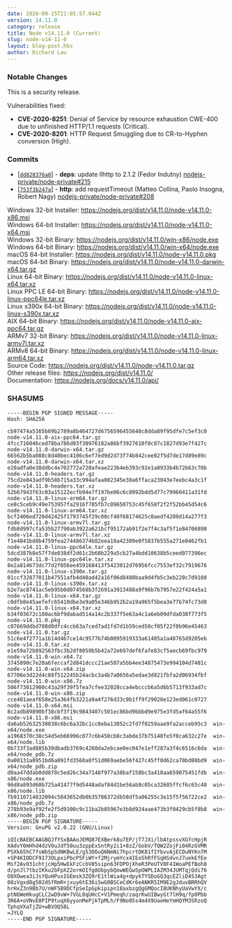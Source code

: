 ```yaml
---
date: 2020-09-15T21:05:57.044Z
version: 14.11.0
category: release
title: Node v14.11.0 (Current)
slug: node-v14-11-0
layout: blog-post.hbs
author: Richard Lau
---
```


### Notable Changes

This is a security release.

Vulnerabilities fixed:

* **CVE-2020-8251**: Denial of Service by resource exhaustion CWE-400 due to unfinished HTTP/1.1 requests (Critical).
* **CVE-2020-8201**: HTTP Request Smuggling due to CR-to-Hyphen conversion (High).

### Commits

* [[`dd828376a0`](https://github.com/nodejs/node/commit/dd828376a0)] - **deps**: update llhttp to 2.1.2 (Fedor Indutny) [nodejs-private/node-private#215](https://github.com/nodejs-private/node-private/pull/215)
* [[`753f3b247a`](https://github.com/nodejs/node/commit/753f3b247a)] - **http**: add requestTimeout (Matteo Collina, Paolo Insogna, Robert Nagy) [nodejs-private/node-private#208](https://github.com/nodejs-private/node-private/pull/208)

Windows 32-bit Installer: https://nodejs.org/dist/v14.11.0/node-v14.11.0-x86.msi<br>
Windows 64-bit Installer: https://nodejs.org/dist/v14.11.0/node-v14.11.0-x64.msi<br>
Windows 32-bit Binary: https://nodejs.org/dist/v14.11.0/win-x86/node.exe<br>
Windows 64-bit Binary: https://nodejs.org/dist/v14.11.0/win-x64/node.exe<br>
macOS 64-bit Installer: https://nodejs.org/dist/v14.11.0/node-v14.11.0.pkg<br>
macOS 64-bit Binary: https://nodejs.org/dist/v14.11.0/node-v14.11.0-darwin-x64.tar.gz<br>
Linux 64-bit Binary: https://nodejs.org/dist/v14.11.0/node-v14.11.0-linux-x64.tar.xz<br>
Linux PPC LE 64-bit Binary: https://nodejs.org/dist/v14.11.0/node-v14.11.0-linux-ppc64le.tar.xz<br>
Linux s390x 64-bit Binary: https://nodejs.org/dist/v14.11.0/node-v14.11.0-linux-s390x.tar.xz<br>
AIX 64-bit Binary: https://nodejs.org/dist/v14.11.0/node-v14.11.0-aix-ppc64.tar.gz<br>
ARMv7 32-bit Binary: https://nodejs.org/dist/v14.11.0/node-v14.11.0-linux-armv7l.tar.xz<br>
ARMv8 64-bit Binary: https://nodejs.org/dist/v14.11.0/node-v14.11.0-linux-arm64.tar.xz<br>
Source Code: https://nodejs.org/dist/v14.11.0/node-v14.11.0.tar.gz<br>
Other release files: https://nodejs.org/dist/v14.11.0/<br>
Documentation: https://nodejs.org/docs/v14.11.0/api/

### SHASUMS

```
-----BEGIN PGP SIGNED MESSAGE-----
Hash: SHA256

cb97474a5165b89b2789a8b464727d6756596455648c8dda89f95dfe7c5ef3c0  node-v14.11.0-aix-ppc64.tar.gz
4fcc716046ced78ba786d03f30976182a86bf3927610f0c87c1827d93e7f427c  node-v14.11.0-darwin-x64.tar.gz
66562b5ba088c8d40bec4106c6ef7ed9d2d73f74b842cee02f5d7de17d89e89c  node-v14.11.0-darwin-x64.tar.xz
e20adfa0e38ddbc4e702772a720afeae223b4eb393c92e1a0933b4b72b63c70b  node-v14.11.0-headers.tar.gz
75cd2e843adf9b58b715a33c994afaa082345e38a6ffaca23043e7eebc4a3c1f  node-v14.11.0-headers.tar.xz
52b67943f63c03a15122ecfb94e7f197be06c6c8992bdd5d77c79960411a31fd  node-v14.11.0-linux-arm64.tar.gz
ce8c5ceb9c49e753957fa2916f785fb7c09650753c45f658f2f2f52bb45d54c6  node-v14.11.0-linux-arm64.tar.xz
bcf2406ed728d42425f1793745f29c00cf40f68174625c0aedf4289d14a277f3  node-v14.11.0-linux-armv7l.tar.gz
fdb8d997cfa535b27790ab3922a621bcf95172ab91f2e7f4c3af5f1e84706898  node-v14.11.0-linux-armv7l.tar.xz
f1e4841bd8b4759fea274486374b82eea18a42309e0f5837b555a271e8462fb1  node-v14.11.0-linux-ppc64le.tar.gz
5dcd387b8e57f7de038df2d61c2b68b229a5cb27a4bdd10638b5ceed077396ec  node-v14.11.0-linux-ppc64le.tar.xz
8e2a814673dc77d2f056ee459168413f5423012d76956fcc7553ef32c7919676  node-v14.11.0-linux-s390x.tar.gz
01ccf32877011b47551afb4d40ad42a16f06d8480baa9d4fb5c3eb220c7d9108  node-v14.11.0-linux-s390x.tar.xz
b2e7ac8741ac5eb95b0d074568b3f2691a3913488a9f96b7b7957e22f424a5a1  node-v14.11.0-linux-x64.tar.gz
c0dfb8e45aefefc65410dbe3e9a05e346b952b2a19a965f5bea3e77b74fc73d8  node-v14.11.0-linux-x64.tar.xz
b34f03672c180ac6bf9dabad514a14c2b337f5e63a4c1a6eb09dfda038f773f5  node-v14.11.0.pkg
c07669ddbd708d0dfc4ccb63a7ced7ad1fd7d1b59ced50cf05f22f0b96e45463  node-v14.11.0.tar.gz
51c6e4f2771a1b14d467ce14c9577b74b0095919333a61405a1a48765d9205eb  node-v14.11.0.tar.xz
e1e59a72b892563fbc3b2df8059b5b42a72e697def6fafe83cf5aecb69fbc979  node-v14.11.0-win-x64.7z
3745890c7e20a6feccaf2d841dccc21ae507a5bb4ee34875473e994104d7481c  node-v14.11.0-win-x64.zip
67706e3d22d4c88f512245b24acbc3a4b7a0656a5edae3d821fbfa2d06934fbf  node-v14.11.0-win-x86.7z
506f73012900c43a29f39f5fea7cfee32028cca4ebcccb6a5d6b5713f933ad7c  node-v14.11.0-win-x86.zip
cce401aeaf658e25a364fb3221a9a4f276d33c9b1ff9f29028e123ed061c0727  node-v14.11.0-x64.msi
8c2adb89890bf38cbf3f19c9843407c501ec86bd9bbbd9e975e3fd5af64a55f6  node-v14.11.0-x86.msi
da6ab52632538038c6bc6a32bc1cc0eba13052c2fd7f0259aae9fa2acceb95c3  win-x64/node.exe
a1968370c38c54d5eb66996c077c6b450cb8c3abde37b75148fe5f0ca632c27e  win-x64/node.lib
0b733f3ad885b30dbadb3769c4260da2ebcae0ec047e1eff287a3f4c6516c6da  win-x64/node_pdb.7z
0a00131a0951bd6a091fd3560a0f51d069aebe56f427c45ff0d62ca70bd88bd9  win-x64/node_pdb.zip
d8aa47ddab0dd870c5ed26c34a7148f977a38baf158bc3a418aa659075451fdb  win-x86/node.exe
96d8a893d60b725a41477f9d5448adaf84d1be56ab8c05ca32605ffcf6c65c48  win-x86/node.lib
fb9110714832094c5843652db0b35786372db58df5a06255c3e15f5f56722ce2  win-x86/node_pdb.7z
278b93e9af92fe2f5d9100c9c11ba2b85967e3b8d924aae473b3f0429cb5f8b8  win-x86/node_pdb.zip
-----BEGIN PGP SIGNATURE-----
Version: GnuPG v2.0.22 (GNU/Linux)

iQIcBAEBCAAGBQJfYSxBAAoJEMQ87EXBerk8u7EP/jT7JXi/lbAtpssvXGfcHpjR
XAdvY0mHhd4dzVOuJdf50uu3zppExSntRy2i1+8zZ/GobV/TQW2ZojFi04RzGVMR
PSXk65hC7fsWbSpSdNKBwLE/g53O6uQ6NmNi7hpcrtDK81fIYbvvAjECDuNYKn7M
+SP4KIODCF9173OLpxiPbcP5FiWY+f2MjrymYcx4IEo5hRfFSqHSdvnJ7uekEfEe
Msf2AvO31chtjcHp5HwEkFzCcbV85sipn63FDPOjXheR3PeUTV0F41WoaPEfBoh8
d/pnJl7tbzIKku2bFpXZ2ormOIfg8UbpybQowWEGwSpOWPLIAZM34JUMTqjQdi76
O8XOwea3iJsYQuHPuxIGEmsk3ZQ9rE1tlWia4g+dpykTYSDoGQ3qcEZliD453Agt
08zVgxd8g502dSfRmR+jxuy6tE36iSwG0BSCeCdKr6eANKR5IM9E2gJduvBRRhQV
hrHxZ3n9Bb7U/nWF5B9DCfpSeIpGpkipipn18axbzgQgGMQocI8UKNhyUaVwYX/c
ptN6WeHkugCLC2wD9vW+7VGL0qUHcC+V1Pmeqh/zaqrKwUIBwyGt7lH9q/fp0Pbb
3R6A+oVNvE0PIP9tuqX6yyonMePjkTpMLh/F9No05s4m4X9UaeHeYmHQYM3SRzoQ
TphqVXaTjZU+wBVOQS8L
=JYLQ
-----END PGP SIGNATURE-----

```
